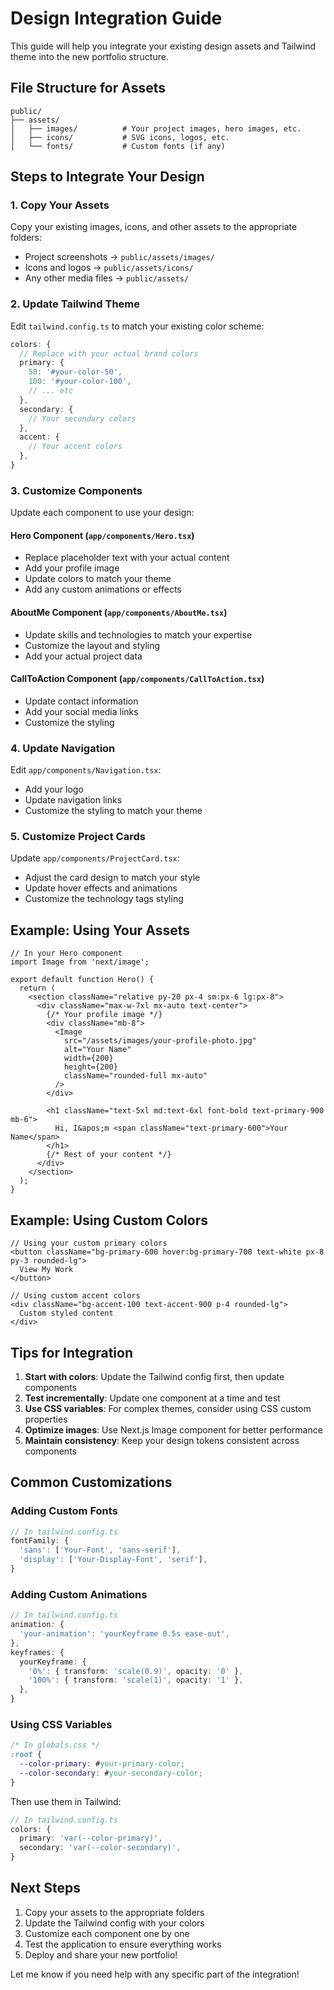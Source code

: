 # Design Integration Guide

This guide will help you integrate your existing design assets and Tailwind theme into the new portfolio structure.

## File Structure for Assets

```
public/
├── assets/
│   ├── images/          # Your project images, hero images, etc.
│   ├── icons/           # SVG icons, logos, etc.
│   └── fonts/           # Custom fonts (if any)
```

## Steps to Integrate Your Design

### 1. Copy Your Assets

Copy your existing images, icons, and other assets to the appropriate folders:
- Project screenshots → `public/assets/images/`
- Icons and logos → `public/assets/icons/`
- Any other media files → `public/assets/`

### 2. Update Tailwind Theme

Edit `tailwind.config.ts` to match your existing color scheme:

```typescript
colors: {
  // Replace with your actual brand colors
  primary: {
    50: '#your-color-50',
    100: '#your-color-100',
    // ... etc
  },
  secondary: {
    // Your secondary colors
  },
  accent: {
    // Your accent colors
  },
}
```

### 3. Customize Components

Update each component to use your design:

#### Hero Component (`app/components/Hero.tsx`)
- Replace placeholder text with your actual content
- Add your profile image
- Update colors to match your theme
- Add any custom animations or effects

#### AboutMe Component (`app/components/AboutMe.tsx`)
- Update skills and technologies to match your expertise
- Customize the layout and styling
- Add your actual project data

#### CallToAction Component (`app/components/CallToAction.tsx`)
- Update contact information
- Add your social media links
- Customize the styling

### 4. Update Navigation

Edit `app/components/Navigation.tsx`:
- Add your logo
- Update navigation links
- Customize the styling to match your theme

### 5. Customize Project Cards

Update `app/components/ProjectCard.tsx`:
- Adjust the card design to match your style
- Update hover effects and animations
- Customize the technology tags styling

## Example: Using Your Assets

```tsx
// In your Hero component
import Image from 'next/image';

export default function Hero() {
  return (
    <section className="relative py-20 px-4 sm:px-6 lg:px-8">
      <div className="max-w-7xl mx-auto text-center">
        {/* Your profile image */}
        <div className="mb-8">
          <Image
            src="/assets/images/your-profile-photo.jpg"
            alt="Your Name"
            width={200}
            height={200}
            className="rounded-full mx-auto"
          />
        </div>
        
        <h1 className="text-5xl md:text-6xl font-bold text-primary-900 mb-6">
          Hi, I&apos;m <span className="text-primary-600">Your Name</span>
        </h1>
        {/* Rest of your content */}
      </div>
    </section>
  );
}
```

## Example: Using Custom Colors

```tsx
// Using your custom primary colors
<button className="bg-primary-600 hover:bg-primary-700 text-white px-8 py-3 rounded-lg">
  View My Work
</button>

// Using custom accent colors
<div className="bg-accent-100 text-accent-900 p-4 rounded-lg">
  Custom styled content
</div>
```

## Tips for Integration

1. **Start with colors**: Update the Tailwind config first, then update components
2. **Test incrementally**: Update one component at a time and test
3. **Use CSS variables**: For complex themes, consider using CSS custom properties
4. **Optimize images**: Use Next.js Image component for better performance
5. **Maintain consistency**: Keep your design tokens consistent across components

## Common Customizations

### Adding Custom Fonts
```typescript
// In tailwind.config.ts
fontFamily: {
  'sans': ['Your-Font', 'sans-serif'],
  'display': ['Your-Display-Font', 'serif'],
}
```

### Adding Custom Animations
```typescript
// In tailwind.config.ts
animation: {
  'your-animation': 'yourKeyframe 0.5s ease-out',
},
keyframes: {
  yourKeyframe: {
    '0%': { transform: 'scale(0.9)', opacity: '0' },
    '100%': { transform: 'scale(1)', opacity: '1' },
  },
}
```

### Using CSS Variables
```css
/* In globals.css */
:root {
  --color-primary: #your-primary-color;
  --color-secondary: #your-secondary-color;
}
```

Then use them in Tailwind:
```typescript
// In tailwind.config.ts
colors: {
  primary: 'var(--color-primary)',
  secondary: 'var(--color-secondary)',
}
```

## Next Steps

1. Copy your assets to the appropriate folders
2. Update the Tailwind config with your colors
3. Customize each component one by one
4. Test the application to ensure everything works
5. Deploy and share your new portfolio!

Let me know if you need help with any specific part of the integration! 